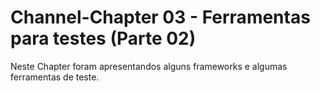 # Channel-Chapter 03 - Ferramentas para testes (Parte 02)
Neste  Chapter foram apresentandos alguns frameworks e algumas ferramentas de teste.
